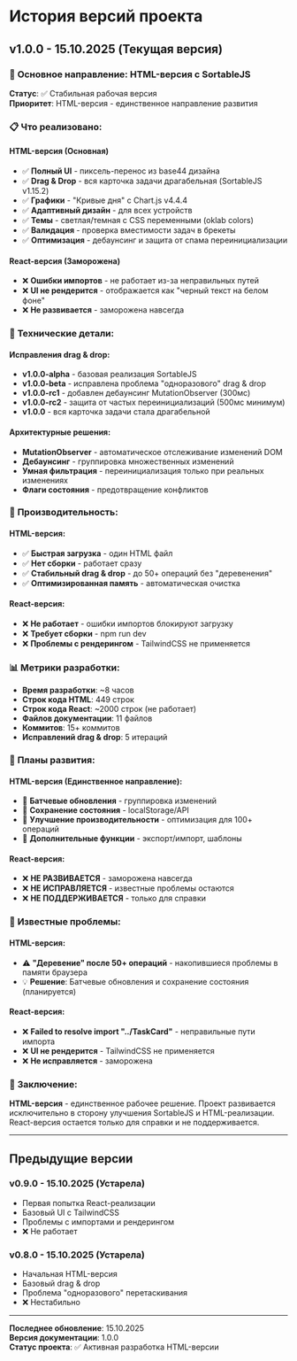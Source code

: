 # История версий проекта

## v1.0.0 - 15.10.2025 (Текущая версия)

### 🎯 **Основное направление: HTML-версия с SortableJS**

**Статус**: ✅ Стабильная рабочая версия  
**Приоритет**: HTML-версия - единственное направление развития

### 📋 **Что реализовано:**

#### HTML-версия (Основная)
- ✅ **Полный UI** - пиксель-перенос из base44 дизайна
- ✅ **Drag & Drop** - вся карточка задачи драгабельная (SortableJS v1.15.2)
- ✅ **Графики** - "Кривые дня" с Chart.js v4.4.4
- ✅ **Адаптивный дизайн** - для всех устройств
- ✅ **Темы** - светлая/темная с CSS переменными (oklab colors)
- ✅ **Валидация** - проверка вместимости задач в брекеты
- ✅ **Оптимизация** - дебаунсинг и защита от спама переинициализации

#### React-версия (Заморожена)
- ❌ **Ошибки импортов** - не работает из-за неправильных путей
- ❌ **UI не рендерится** - отображается как "черный текст на белом фоне"
- ❌ **Не развивается** - заморожена навсегда

### 🔧 **Технические детали:**

#### Исправления drag & drop:
- **v1.0.0-alpha** - базовая реализация SortableJS
- **v1.0.0-beta** - исправлена проблема "одноразового" drag & drop
- **v1.0.0-rc1** - добавлен дебаунсинг MutationObserver (300мс)
- **v1.0.0-rc2** - защита от частых переинициализаций (500мс минимум)
- **v1.0.0** - вся карточка задачи стала драгабельной

#### Архитектурные решения:
- **MutationObserver** - автоматическое отслеживание изменений DOM
- **Дебаунсинг** - группировка множественных изменений
- **Умная фильтрация** - переинициализация только при реальных изменениях
- **Флаги состояния** - предотвращение конфликтов

### 🚀 **Производительность:**

#### HTML-версия:
- ✅ **Быстрая загрузка** - один HTML файл
- ✅ **Нет сборки** - работает сразу
- ✅ **Стабильный drag & drop** - до 50+ операций без "деревенения"
- ✅ **Оптимизированная память** - автоматическая очистка

#### React-версия:
- ❌ **Не работает** - ошибки импортов блокируют загрузку
- ❌ **Требует сборки** - npm run dev
- ❌ **Проблемы с рендерингом** - TailwindCSS не применяется

### 📊 **Метрики разработки:**

- **Время разработки**: ~8 часов
- **Строк кода HTML**: 449 строк
- **Строк кода React**: ~2000 строк (не работает)
- **Файлов документации**: 11 файлов
- **Коммитов**: 15+ коммитов
- **Исправлений drag & drop**: 5 итераций

### 🎯 **Планы развития:**

#### HTML-версия (Единственное направление):
- 🔄 **Батчевые обновления** - группировка изменений
- 🔄 **Сохранение состояния** - localStorage/API
- 🔄 **Улучшение производительности** - оптимизация для 100+ операций
- 🔄 **Дополнительные функции** - экспорт/импорт, шаблоны

#### React-версия:
- ❌ **НЕ РАЗВИВАЕТСЯ** - заморожена навсегда
- ❌ **НЕ ИСПРАВЛЯЕТСЯ** - известные проблемы остаются
- ❌ **НЕ ПОДДЕРЖИВАЕТСЯ** - только для справки

### 🐛 **Известные проблемы:**

#### HTML-версия:
- ⚠️ **"Деревение" после 50+ операций** - накопившиеся проблемы в памяти браузера
- 💡 **Решение**: Батчевые обновления и сохранение состояния (планируется)

#### React-версия:
- ❌ **Failed to resolve import "../TaskCard"** - неправильные пути импорта
- ❌ **UI не рендерится** - TailwindCSS не применяется
- ❌ **Не исправляется** - заморожена

### 📝 **Заключение:**

**HTML-версия** - единственное рабочее решение. Проект развивается исключительно в сторону улучшения SortableJS и HTML-реализации. React-версия остается только для справки и не поддерживается.

---

## Предыдущие версии

### v0.9.0 - 15.10.2025 (Устарела)
- Первая попытка React-реализации
- Базовый UI с TailwindCSS
- Проблемы с импортами и рендерингом
- ❌ Не работает

### v0.8.0 - 15.10.2025 (Устарела)
- Начальная HTML-версия
- Базовый drag & drop
- Проблема "одноразового" перетаскивания
- ❌ Нестабильно

---

**Последнее обновление**: 15.10.2025  
**Версия документации**: 1.0.0  
**Статус проекта**: ✅ Активная разработка HTML-версии

